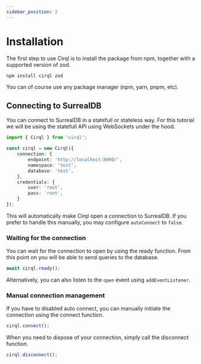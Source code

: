 ```yaml
---
sidebar_position: 2
---
```


# Installation

The first step to use Cirql is to install the package from npm, together with a supported version of zod.
```
npm install cirql zod
```

You can of course use any package manager (npm, yarn, pnpm, etc).

## Connecting to SurrealDB

You can connect to SurrealDB in a statefull or stateless way. For this tutorial we will be using the statefull API using WebSockets under the hood.

```ts
import { Cirql } from 'cirql';

const cirql = new Cirql({
    connection: {
        endpoint: 'http://localhost:8000/',
        namespace: 'test',
        database: 'test',
    },
    credentials: {
        user: 'root',
        pass: 'root',
    }
});
```

This will automatically make Cirql open a connection to SurrealDB. If you prefer to handle this manually, you may configure `autoConnect` to `false`.

### Waiting for the connection

You can wait for the connection to open by using the ready function. From this point on you will be able to send queries to the database.
```ts
await cirql.ready();
```

Alternatively, you can also listen to the `open` event using `addEventListener`.

### Manual connection management

If you have to disabled auto connect, you can manually initiate the connection using the connect function.
```ts
cirql.connect();
```

When you need to dispose of your connection, simply call the disconnect function.
```ts
cirql.disconnect();
```